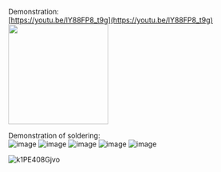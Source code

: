 Demonstration: </br>
[https://youtu.be/lY88FP8_t9g](https://youtu.be/lY88FP8_t9g) </br>
<img src="https://github.com/piccolo-gatto/IoT/assets/108530800/d21eb80f-92d2-4497-8ac3-729c42f58de7" width="200" />
</br>

Demonstration of soldering: </br>
![image](https://github.com/piccolo-gatto/IoT/MorseShield/MorseShieldSoldering/d1.jpg)
![image](https://github.com/piccolo-gatto/IoT/MorseShield/MorseShieldSoldering/d2.jpg)
![image](https://github.com/piccolo-gatto/IoT/MorseShield/MorseShieldSoldering/d3.jpg)
![image](https://github.com/piccolo-gatto/IoT/MorseShield/MorseShieldSoldering/d4.jpg)
![image](https://github.com/piccolo-gatto/IoT/MorseShield/MorseShieldSoldering/d5.jpg)


![k1PE408Gjvo](https://github.com/piccolo-gatto/IoT/assets/108530800/b619f41a-7b03-4cbf-be9b-6e7afcb96f6c)
